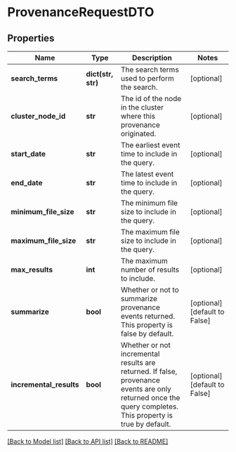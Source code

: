 # ProvenanceRequestDTO

## Properties
Name | Type | Description | Notes
------------ | ------------- | ------------- | -------------
**search_terms** | **dict(str, str)** | The search terms used to perform the search. | [optional] 
**cluster_node_id** | **str** | The id of the node in the cluster where this provenance originated. | [optional] 
**start_date** | **str** | The earliest event time to include in the query. | [optional] 
**end_date** | **str** | The latest event time to include in the query. | [optional] 
**minimum_file_size** | **str** | The minimum file size to include in the query. | [optional] 
**maximum_file_size** | **str** | The maximum file size to include in the query. | [optional] 
**max_results** | **int** | The maximum number of results to include. | [optional] 
**summarize** | **bool** | Whether or not to summarize provenance events returned. This property is false by default. | [optional] [default to False]
**incremental_results** | **bool** | Whether or not incremental results are returned. If false, provenance events are only returned once the query completes. This property is true by default. | [optional] [default to False]

[[Back to Model list]](../README.md#documentation-for-models) [[Back to API list]](../README.md#documentation-for-api-endpoints) [[Back to README]](../README.md)


